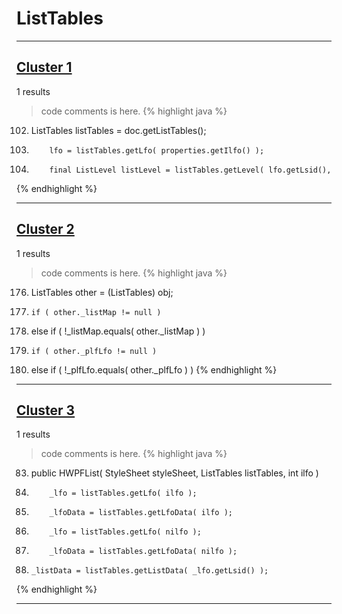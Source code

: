 # ListTables

***

## [Cluster 1](./1)
1 results
> code comments is here.
{% highlight java %}
102. ListTables listTables = doc.getListTables();
118.         lfo = listTables.getLfo( properties.getIlfo() );
127.         final ListLevel listLevel = listTables.getLevel( lfo.getLsid(),
{% endhighlight %}

***

## [Cluster 2](./2)
1 results
> code comments is here.
{% highlight java %}
176. ListTables other = (ListTables) obj;
179.     if ( other._listMap != null )
182. else if ( !_listMap.equals( other._listMap ) )
186.     if ( other._plfLfo != null )
189. else if ( !_plfLfo.equals( other._plfLfo ) )
{% endhighlight %}

***

## [Cluster 3](./3)
1 results
> code comments is here.
{% highlight java %}
83. public HWPFList( StyleSheet styleSheet, ListTables listTables, int ilfo )
96.         _lfo = listTables.getLfo( ilfo );
97.         _lfoData = listTables.getLfoData( ilfo );
102.         _lfo = listTables.getLfo( nilfo );
103.         _lfoData = listTables.getLfoData( nilfo );
111.     _listData = listTables.getListData( _lfo.getLsid() );
{% endhighlight %}

***

